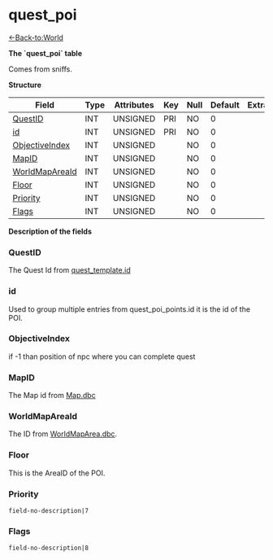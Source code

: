 # quest\_poi

[<-Back-to:World](database-world.md)

**The \`quest\_poi\` table**

Comes from sniffs.

**Structure**

| Field               | Type    | Attributes | Key | Null | Default | Extra | Comment |
|---------------------|---------|------------|-----|------|---------|-------|---------|
| [QuestID][1]        | INT | UNSIGNED   | PRI | NO   | 0       |       |         |
| [id][2]             | INT | UNSIGNED   | PRI | NO   | 0       |       |         |
| [ObjectiveIndex][3] | INT | UNSIGNED   |     | NO   | 0       |       |         |
| [MapID][4]          | INT | UNSIGNED   |     | NO   | 0       |       |         |
| [WorldMapAreaId][5] | INT | UNSIGNED   |     | NO   | 0       |       |         |
| [Floor][6]          | INT | UNSIGNED   |     | NO   | 0       |       |         |
| [Priority][7]       | INT | UNSIGNED   |     | NO   | 0       |       |         |
| [Flags][8]          | INT | UNSIGNED   |     | NO   | 0       |       |         |

[1]: #questid
[2]: #id
[3]: #objectiveindex
[4]: #mapid
[5]: #worldmapareaid
[6]: #floor
[7]: #priority
[8]: #flags

**Description of the fields**

### QuestID

The Quest Id from [quest\_template.id](quest_template#id)

### id

Used to group multiple entries from quest\_poi\_points.id it is the id of the POI.

### ObjectiveIndex

if -1 than position of npc where you can complete quest

### MapID

The Map id from [Map.dbc](Map)

### WorldMapAreaId

The ID from [WorldMapArea.dbc](WorldMapArea).

### Floor

This is the AreaID of the POI.

### Priority

`field-no-description|7`

### Flags

`field-no-description|8`
